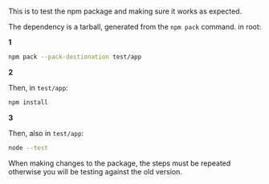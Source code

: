 #

This is to test the npm package and making sure it works as expected.

The dependency is a tarball, generated from the `npm pack` command. in root:

**1**

```sh
npm pack --pack-destionation test/app
```

**2**

Then, in `test/app`:

```sh
npm install
```

**3**

Then, also in `test/app`:

```sh
node --test
```

When making changes to the package, the steps must be repeated otherwise you will be testing against the old version.
